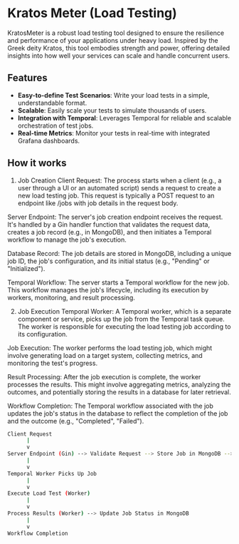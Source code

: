 # Kratos Meter (Load Testing)

KratosMeter is a robust load testing tool designed to ensure the resilience and performance of your applications under heavy load. Inspired by the Greek deity Kratos, this tool embodies strength and power, offering detailed insights into how well your services can scale and handle concurrent users.

## Features

- **Easy-to-define Test Scenarios**: Write your load tests in a simple, understandable format.
- **Scalable**: Easily scale your tests to simulate thousands of users.
- **Integration with Temporal**: Leverages Temporal for reliable and scalable orchestration of test jobs.
- **Real-time Metrics**: Monitor your tests in real-time with integrated Grafana dashboards.

## How it works

1. Job Creation
Client Request: The process starts when a client (e.g., a user through a UI or an automated script) sends a request to create a new load testing job. This request is typically a POST request to an endpoint like /jobs with job details in the request body.

Server Endpoint: The server's job creation endpoint receives the request. It's handled by a Gin handler function that validates the request data, creates a job record (e.g., in MongoDB), and then initiates a Temporal workflow to manage the job's execution.

Database Record: The job details are stored in MongoDB, including a unique job ID, the job's configuration, and its initial status (e.g., "Pending" or "Initialized").

Temporal Workflow: The server starts a Temporal workflow for the new job. This workflow manages the job's lifecycle, including its execution by workers, monitoring, and result processing.

2. Job Execution
Temporal Worker: A Temporal worker, which is a separate component or service, picks up the job from the Temporal task queue. The worker is responsible for executing the load testing job according to its configuration.

Job Execution: The worker performs the load testing job, which might involve generating load on a target system, collecting metrics, and monitoring the test's progress.

Result Processing: After the job execution is complete, the worker processes the results. This might involve aggregating metrics, analyzing the outcomes, and potentially storing the results in a database for later retrieval.

Workflow Completion: The Temporal workflow associated with the job updates the job's status in the database to reflect the completion of the job and the outcome (e.g., "Completed", "Failed").

```bash
Client Request
      |
      v
Server Endpoint (Gin) --> Validate Request --> Store Job in MongoDB --> Start Temporal Workflow
      |
      v
Temporal Worker Picks Up Job
      |
      v
Execute Load Test (Worker)
      |
      v
Process Results (Worker) --> Update Job Status in MongoDB
      |
      v
Workflow Completion

```
